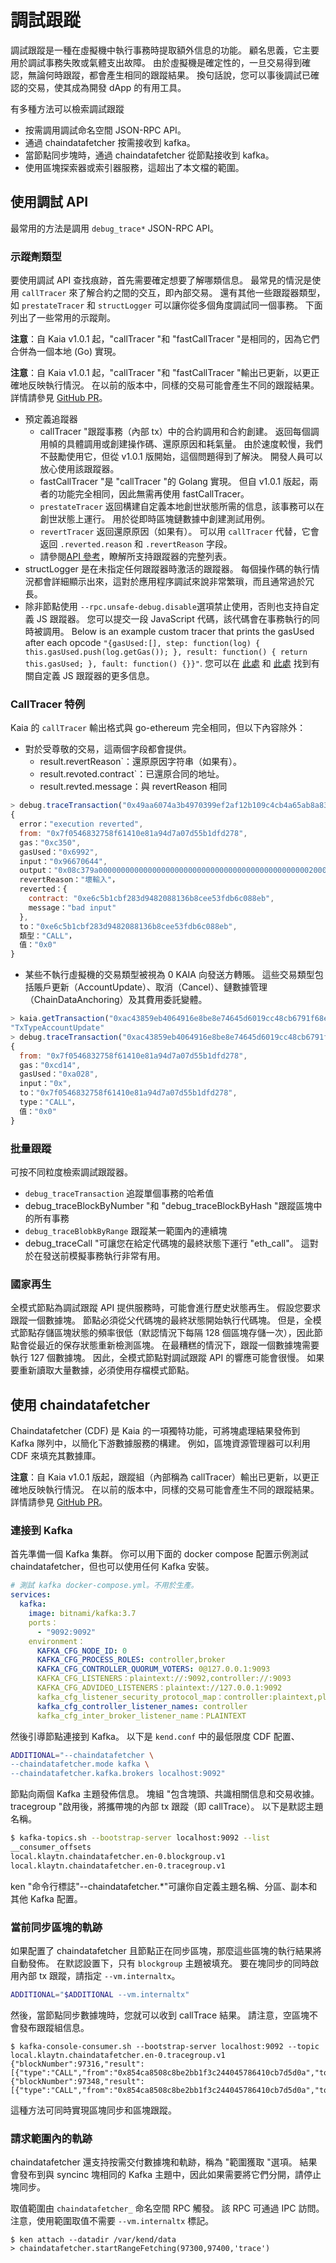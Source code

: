 # 調試跟蹤

調試跟蹤是一種在虛擬機中執行事務時提取額外信息的功能。 顧名思義，它主要用於調試事務失敗或氣體支出故障。 由於虛擬機是確定性的，一旦交易得到確認，無論何時跟蹤，都會產生相同的跟蹤結果。 換句話說，您可以事後調試已確認的交易，使其成為開發 dApp 的有用工具。

有多種方法可以檢索調試跟蹤

- 按需調用調試命名空間 JSON-RPC API。
- 通過 chaindatafetcher 按需接收到 kafka。
- 當節點同步塊時，通過 chaindatafetcher 從節點接收到 kafka。
- 使用區塊探索器或索引器服務，這超出了本文檔的範圍。

## 使用調試 API

最常用的方法是調用 `debug_trace*` JSON-RPC API。

### 示蹤劑類型

要使用調試 API 查找痕跡，首先需要確定想要了解哪類信息。 最常見的情況是使用 `callTracer` 來了解合約之間的交互，即內部交易。 還有其他一些跟蹤器類型，如 `prestateTracer` 和 `structLogger` 可以讓你從多個角度調試同一個事務。 下面列出了一些常用的示蹤劑。

**注意**：自 Kaia v1.0.1 起，"callTracer "和 "fastCallTracer "是相同的，因為它們合併為一個本地 (Go) 實現。

**注意**：自 Kaia v1.0.1 起，"callTracer "和 "fastCallTracer "輸出已更新，以更正確地反映執行情況。 在以前的版本中，同樣的交易可能會產生不同的跟蹤結果。 詳情請參見 [GitHub PR](https://github.com/kaiachain/kaia/pull/15)。

- 預定義追蹤器
  - callTracer "跟蹤事務（內部 tx）中的合約調用和合約創建。 返回每個調用幀的具體調用或創建操作碼、還原原因和耗氣量。 由於速度較慢，我們不鼓勵使用它，但從 v1.0.1 版開始，這個問題得到了解決。 開發人員可以放心使用該跟蹤器。
  - fastCallTracer "是 "callTracer "的 Golang 實現。 但自 v1.0.1 版起，兩者的功能完全相同，因此無需再使用 fastCallTracer。
  - `prestateTracer` 返回構建自定義本地創世狀態所需的信息，該事務可以在創世狀態上運行。 用於從即時區塊鏈數據中創建測試用例。
  - `revertTracer` 返回還原原因（如果有）。 可以用 `callTracer` 代替，它會返回 `.reverted.reason` 和 `.revertReason` 字段。
  - 請參閱[API 參考](../../../references/json-rpc/debug/trace-transaction)，瞭解所支持跟蹤器的完整列表。
- structLogger 是在未指定任何跟蹤器時激活的跟蹤器。 每個操作碼的執行情況都會詳細顯示出來，這對於應用程序調試來說非常繁瑣，而且通常過於冗長。
- 除非節點使用 `--rpc.unsafe-debug.disable`選項禁止使用，否則也支持自定義 JS 跟蹤器。 您可以提交一段 JavaScript 代碼，該代碼會在事務執行的同時被調用。 Below is an example custom tracer that prints the gasUsed after each opcode `"{gasUsed:[], step: function(log) { this.gasUsed.push(log.getGas()); }, result: function() { return this.gasUsed; }, fault: function() {}}"`. 您可以在 [此處](https://docs.chainstack.com/reference/custom-js-tracing-ethereum) 和 [此處](https://geth.ethereum.org/docs/developers/evm-tracing/custom-tracer) 找到有關自定義 JS 跟蹤器的更多信息。

### CallTracer 特例

Kaia 的 `callTracer` 輸出格式與 go-ethereum 完全相同，但以下內容除外：

- 對於受尊敬的交易，這兩個字段都會提供。
  - result.revertReason\`：還原原因字符串（如果有）。
  - result.revoted.contract\`：已還原合同的地址。
  - result.revted.message：與 revertReason 相同

```js
> debug.traceTransaction("0x49aa6074a3b4970399ef2af12b109c4cb4a65ab8a833d1540e4cefa657a3c0c7", {tracer:"callTracer"})
{
  error："execution reverted",
  from: "0x7f0546832758f61410e81a94d7a07d55b1dfd278",
  gas："0xc350",
  gasUsed："0x6992",
  input："0x96670644",
  output："0x08c379a00000000000000000000000000000000000000000000000200000000000000000000000000000000000000000000962616420696e70757400000000000000000000000000000000000000000000000000"，
  revertReason："壞輸入"，
  reverted：{
    contract: "0xe6c5b1cbf283d9482088136b8cee53fdb6c088eb",
    message："bad input"
  },
  to："0xe6c5b1cbf283d9482088136b8cee53fdb6c088eb",
  類型："CALL"，
  值："0x0"
}
```

- 某些不執行虛擬機的交易類型被視為 0 KAIA 向發送方轉賬。 這些交易類型包括賬戶更新（AccountUpdate）、取消（Cancel）、鏈數據管理（ChainDataAnchoring）及其費用委託變體。

```js
> kaia.getTransaction("0xac43859eb4064916e8be8e74645d6019cc48cb6791f68ea21d42ead6bba569b5").type
"TxTypeAccountUpdate"
> debug.traceTransaction("0xac43859eb4064916e8be8e74645d6019cc48cb6791f68ea21d42ead6bba569b5", {tracer:"callTracer"})
{
  from: "0x7f0546832758f61410e81a94d7a07d55b1dfd278",
  gas："0xcd14",
  gasUsed："0xa028",
  input："0x",
  to："0x7f0546832758f61410e81a94d7a07d55b1dfd278",
  type："CALL"，
  值："0x0"
}
```

### 批量跟蹤

可按不同粒度檢索調試跟蹤器。

- `debug_traceTransaction` 追蹤單個事務的哈希值
- debug_traceBlockByNumber "和 "debug_traceBlockByHash "跟蹤區塊中的所有事務
- `debug_traceBlobkByRange` 跟蹤某一範圍內的連續塊
- debug_traceCall "可讓您在給定代碼塊的最終狀態下運行 "eth_call"。 這對於在發送前模擬事務執行非常有用。

### 國家再生

全模式節點為調試跟蹤 API 提供服務時，可能會進行歷史狀態再生。 假設您要求跟蹤一個數據塊。 節點必須從父代碼塊的最終狀態開始執行代碼塊。 但是，全模式節點存儲區塊狀態的頻率很低（默認情況下每隔 128 個區塊存儲一次），因此節點會從最近的保存狀態重新檢測區塊。 在最糟糕的情況下，跟蹤一個數據塊需要執行 127 個數據塊。 因此，全模式節點對調試跟蹤 API 的響應可能會很慢。 如果要重新讀取大量數據，必須使用存檔模式節點。

## 使用 chaindatafetcher

Chaindatafetcher (CDF) 是 Kaia 的一項獨特功能，可將塊處理結果發佈到 Kafka 隊列中，以簡化下游數據服務的構建。 例如，區塊資源管理器可以利用 CDF 來填充其數據庫。

**注意**：自 Kaia v1.0.1 版起，跟蹤組（內部稱為 callTracer）輸出已更新，以更正確地反映執行情況。 在以前的版本中，同樣的交易可能會產生不同的跟蹤結果。 詳情請參見 [GitHub PR](https://github.com/kaiachain/kaia/pull/15)。

### 連接到 Kafka

首先準備一個 Kafka 集群。 你可以用下面的 docker compose 配置示例測試 chaindatafetcher，但也可以使用任何 Kafka 安裝。

```yaml
# 測試 kafka docker-compose.yml。不用於生產。
services:
  kafka:
    image: bitnami/kafka:3.7
    ports：
      - "9092:9092"
    environment：
      KAFKA_CFG_NODE_ID: 0
      KAFKA_CFG_PROCESS_ROLES: controller,broker
      KAFKA_CFG_CONTROLLER_QUORUM_VOTERS: 0@127.0.0.1:9093
      KAFKA_CFG_LISTENERS：plaintext://:9092,controller://:9093
      KAFKA_CFG_ADVIDEO_LISTENERS：plaintext://127.0.0.1:9092
      kafka_cfg_listener_security_protocol_map：controller:plaintext,plaintext:plaintext
      kafka_cfg_controller_listener_names: controller
      kafka_cfg_inter_broker_listener_name：PLAINTEXT
```

然後引導節點連接到 Kafka。 以下是 `kend.conf` 中的最低限度 CDF 配置、

```sh
ADDITIONAL="--chaindatafetcher \
--chaindatafetcher.mode kafka \
--chaindatafetcher.kafka.brokers localhost:9092"
```

節點向兩個 Kafka 主題發佈信息。 塊組 "包含塊頭、共識相關信息和交易收據。 tracegroup "啟用後，將攜帶塊的內部 tx 跟蹤（即 callTrace）。 以下是默認主題名稱。

```sh
$ kafka-topics.sh --bootstrap-server localhost:9092 --list
__consumer_offsets
local.klaytn.chaindatafetcher.en-0.blockgroup.v1
local.klaytn.chaindatafetcher.en-0.tracegroup.v1
```

ken "命令行標誌"--chaindatafetcher.\*"可讓你自定義主題名稱、分區、副本和其他 Kafka 配置。

### 當前同步區塊的軌跡

如果配置了 chaindatafetcher 且節點正在同步區塊，那麼這些區塊的執行結果將自動發佈。 在默認設置下，只有 `blockgroup` 主題被填充。 要在塊同步的同時啟用內部 tx 跟蹤，請指定 `--vm.internaltx`。

```sh
ADDITIONAL="$ADDITIONAL --vm.internaltx"
```

然後，當節點同步數據塊時，您就可以收到 callTrace 結果。 請注意，空區塊不會發布跟蹤組信息。

```
$ kafka-console-consumer.sh --bootstrap-server localhost:9092 --topic local.klaytn.chaindatafetcher.en-0.tracegroup.v1
{"blockNumber":97316,"result":[{"type":"CALL","from":"0x854ca8508c8be2bb1f3c244045786410cb7d5d0a","to":"0xda65c2761c358cd14cb82a4e5fc81e9debce6942","value":"0xde0b6b3a7640000","gas":"0x989680","gasUsed":"0x5208","error":""}]}
{"blockNumber":97348,"result":[{"type":"CALL","from":"0x854ca8508c8be2bb1f3c244045786410cb7d5d0a","to":"0x75779e1c1436bc2e81db7fb32f9b9d193d945146","value":"0xde0b6b3a7640000","gas":"0x989680","gasUsed":"0x5208","error":""}]}
```

這種方法可同時實現區塊同步和區塊跟蹤。

### 請求範圍內的軌跡

chaindatafetcher 還支持按需交付數據塊和軌跡，稱為 "範圍獲取 "選項。 結果會發布到與 syncinc 塊相同的 Kafka 主題中，因此如果需要將它們分開，請停止塊同步。

取值範圍由 `chaindatafetcher_` 命名空間 RPC 觸發。 該 RPC 可通過 IPC 訪問。 注意，使用範圍取值不需要 `--vm.internaltx` 標記。

```
$ ken attach --datadir /var/kend/data
> chaindatafetcher.startRangeFetching(97300,97400,'trace')
```
